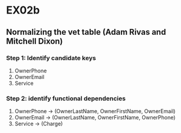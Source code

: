 # EX02b
## Normalizing the vet table (Adam Rivas and Mitchell Dixon)

### Step 1: Identify candidate keys
1. OwnerPhone
1. OwnerEmail
1. Service
### Step 2: identify functional dependencies
1. OwnerPhone -> (OwnerLastName, OwnerFirstName, OwnerEmail)
1. OwnerEmail -> (OwnerLastName, OwnerFirstName, OwnerPhone)
1. Service -> (Charge)
